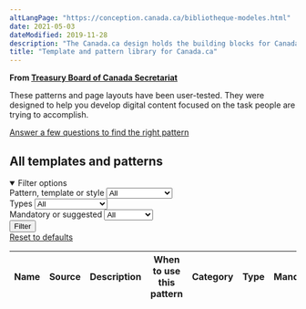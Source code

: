 ```yaml
--- 
altLangPage: "https://conception.canada.ca/bibliotheque-modeles.html"
date: 2021-05-03
dateModified: 2019-11-28
description: "The Canada.ca design holds the building blocks for Canada.ca  – our templates and patterns make Government of Canada digital services more usable, consistent and trustworthy."
title: "Template and pattern library for Canada.ca"
---
```

<section>
  <div class="mwsgeneric-base-html parbase">
    <p class="gc-byline"><strong>From <a href="https://www.canada.ca/en/treasury-board-secretariat.html">Treasury Board of Canada Secretariat</a></strong></p>
    <p>These patterns and page layouts have been user-tested. They were designed to help you develop digital content focused on the task people are trying to accomplish.</p>
    <a href="/en/government/about/design-system/pattern-library/find-right-template-design-pattern-web-content.html" class="btn btn-default mrgn-bttm-md">Answer a few questions to find the right pattern</a>
    <h2>All templates and patterns</h2>
    <div class="row mrgn-tp-md">
      <div class="col-md-3 small">
        <details open>
          <summary class="bg-primary text-center">Filter options</summary>
          <form class="wb-tables-filter mrgn-lft-md mrgn-rght-md" data-bind-to="design">
            <div class="row mrgn-tp-lg mrgn-bttm-lg">
              <div class="form-group">
                <label for="dt_cat">Pattern, template or style</label>
                <select class="form-control maxwidth" id="dt_cat" name="dt_cat" data-column="4">
                  <option value="">All</option>
                  <option value="Design pattern">Design patterns</option>
                  <option value="Template">Template</option>
                  <option value="Style">Style</option>
                </select>
              </div>
              <div class="form-group">
                <label for="dt_type">Types</label>
                <select class="form-control maxwidth" id="dt_type" name="dt_type" data-column="5">
                  <option value="">All</option>
                  <option value="Destination">Destination</option>
                  <option value="Government-wide template">Government-wide</option>
                  <option value="Institutional">Institutional</option>
                  <option value="Interaction">Interaction</option>
                  <option value="Navigation">Navigation</option>
                  <option value="Promotion">Promotional</option>
                  <option value="Site">Site-wide</option>
                  <option value="Theme template">Theme and topic</option>
                  <option value="Visual">Visual</option>
                </select>
              </div>
              <div class="form-group">
                <label for="dt_mand">Mandatory or suggested</label>
                <select class="form-control maxwidth" id="dt_mand" name="dt_mand" data-column="6">
                  <option value="">All</option>
                  <option value="Mandatory">Mandatory</option>
                  <option value="No">Suggested</option>
                </select>
              </div>
              <div class="col-md-12 mrgn-tp-lg">
                <button type="submit" class="btn btn-primary full-width" aria-controls="dataset-filter"><span class="fas fa-filter mrgn-rght-sm"></span> Filter</button>
              </div>
              <div class="col-md-12 mrgn-tp-md"> <a href="pattern-library.html" class="btn btn-default full-width">Reset to defaults</a> </div>
            </div>
          </form>
        </details>
      </div>
      <div class="col-md-9">
        <div class="panel panel-default">
          <div class="mrgn-tp-md mrgn-bttm-md">
            <table class="wb-tables table table-striped small" aria-live="polite" id="design" data-page-length="100" data-wb-tables="{
            &quot;bDeferRender&quot;: true,
            &quot;ajaxSource&quot;: &quot;https://design.canada.ca/ajax/patterns-01-en.json&quot;,
            &quot;order&quot;: [0, &quot;asc&quot;],
            &quot;paging&quot;: false,
            &quot;info&quot;: false,
            &quot;columns&quot;: [
            { &quot;data&quot;: &quot;NAME&quot;, &quot;className&quot;: &quot;&quot; },
            { &quot;data&quot;: &quot;SOURCE&quot;,  &quot;visible&quot;: false },
            { &quot;data&quot;: &quot;DESCRIPTION&quot;,  &quot;visible&quot;: false },
            { &quot;data&quot;: &quot;WHENTOUSE&quot;, &quot;className&quot;: &quot;&quot;, &quot;orderable&quot;: false },
            { &quot;data&quot;: &quot;CATEGORY&quot;, &quot;className&quot;: &quot;&quot; },
            { &quot;data&quot;: &quot;TYPE&quot;, &quot;className&quot;: &quot;&quot; },
            { &quot;data&quot;: &quot;MANDATORY&quot;,  &quot;visible&quot;: false },
            { &quot;data&quot;: &quot;TANDP&quot;,  &quot;visible&quot;: false, &quot;Search&quot;: &quot;1&quot; }
            ], 
            &quot;searchCols&quot;: [
            null,
            null,
            null,
            null,
            null,
            null, 
            null,
            { &quot;sSearch&quot;: &quot;1&quot; }]
            }">
              <thead>
                <tr>
                  <th class="col-md-03">Name</th>
                  <th>Source</th>
                  <th>Description</th>
                  <th class="col-md-05">When to use this pattern</th>
                  <th class="col-md-02">Category</th>
                  <th class="col-md-02">Type</th>
                  <th>Mandatory</th>
                  <th>Tempalates and patterns</th>
                </tr>
              </thead>
            </table>
          </div>
        </div>
      </div>
    </div>
  </div>
</section>
